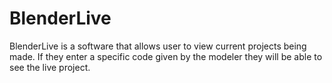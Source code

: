 # BlenderLive
BlenderLive is a software that allows user to view current projects being made. If they enter a specific code given by the modeler they will be able to see the live project.
